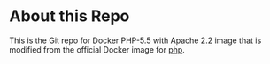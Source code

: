 # About this Repo

This is the Git repo for Docker PHP-5.5 with Apache 2.2 image that is modified from the official Docker image for [php](https://registry.hub.docker.com/_/php/). 
